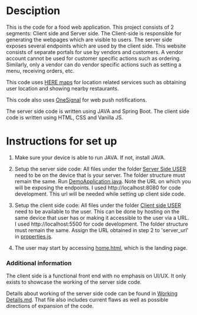 # Desciption

This is the code for a food web application. This project consists of 2 segments: Client side and Server side. The Client-side is responsible for generating the webpages which are visible to users. The server side exposes several endpoints which are used by the client side. This website consists of separate portals for use by vendors and customers. A vendor account cannot be used for customer specific actions such as ordering. Similarly, only a vendor can do vendor specific actions such as setting a menu, receiving orders, etc. 

This code uses [HERE maps](https://developer.here.com/) for location related services such as obtaining user location and showing nearby restaurants.

This code also uses [OneSignal](https://onesignal.com/) for web push notifications.

The server side code is written using JAVA and Spring Boot.
The client side code is written using HTML, CSS and Vanilla JS.

# Instructions for set up

1. Make sure your device is able to run JAVA. If not, install JAVA.

2. Setup the server side code: All files under the folder [Server Side USER](./Server%20side%20USER) need to be on the device that is your server. The folder structure must remain the same. Run [DemoApplication.java](./Server%20side%20USER/src/main/java/com/example/demo/DemoApplication.java). Note the URL on which you will be exposing the endpoints. I used http://localhost:8080 for code development. This url will be needed while setting up client side code.

3. Setup the client side code: All files under the folder [Client side USER](./Client%20side%20USER/) need to be available to the user. This can be done by hosting on the same device that user has or making it accessible to the user via a URL. I used http://localhost:5500 for code development. The folder structure must remain the same. Assign the URL obtained in step 2 to 'server_url' in [properties.js](./Client%20side%20USER/src/properties.js).

4. The user may start by accessing [home.html](./Client%20side%20USER/views/home.html), which is the landing page.

### Additional information 

The client side is a functional front end with no emphasis on UI/UX. It only exists to showcase the working of the server side code. 

Details about working of the server side code can be found in [Working Details.md](./Server%20side%20USER/Working%20Details.md). That file also includes current flaws as well as possible directions of expansion of the code.